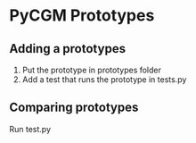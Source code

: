 # PyCGM Prototypes

## Adding a prototypes
1. Put the prototype in prototypes folder
2. Add a test that runs the prototype in tests.py

## Comparing prototypes
Run test.py
